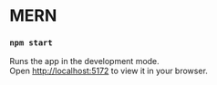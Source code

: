 # MERN

### `npm start`
Runs the app in the development mode.\
Open [http://localhost:5172](http://localhost:5172) to view it in your browser.
